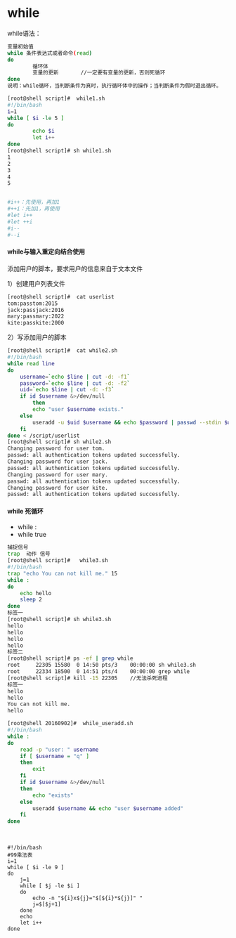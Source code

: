 # while

while语法：

```bash
变量初始值
while 条件表达式或者命令(read)
do  
		循环体
		变量的更新       //一定要有变量的更新，否则死循环
done
说明：while循环，当判断条件为真时，执行循环体中的操作；当判断条件为假时退出循环。
```

```bash
[root@shell script]#  while1.sh
#!/bin/bash
i=1
while [ $i -le 5 ]
do
		echo $i
		let i++
done
[root@shell script]# sh while1.sh 
1
2
3
4
5


#i++：先使用，再加1
#++i：先加1，再使用
#let i++
#let ++i
#i--
#--i
```

#### while与输入重定向结合使用

添加用户的脚本，要求用户的信息来自于文本文件

1）创建用户列表文件

```bash
[root@shell script]#  cat userlist
tom:passtom:2015
jack:passjack:2016
mary:passmary:2022
kite:passkite:2000
```

2）写添加用户的脚本

```bash
[root@shell script]#  cat while2.sh
#!/bin/bash
while read line
do
	username=`echo $line | cut -d: -f1`	
	password=`echo $line | cut -d: -f2`
	uid=`echo $line | cut -d: -f3`
	if id $username &>/dev/null
		then
		echo "user $username exists."
	else
		useradd -u $uid $username && echo $password | passwd --stdin $username    
	fi
done < /script/userlist
[root@shell script]# sh while2.sh 
Changing password for user tom.
passwd: all authentication tokens updated successfully.
Changing password for user jack.
passwd: all authentication tokens updated successfully.
Changing password for user mary.
passwd: all authentication tokens updated successfully.
Changing password for user kite.
passwd: all authentication tokens updated successfully.
```

#### while 死循环 

- while :
- while true
                  

```bash
捕捉信号
trap  动作 信号
[root@shell script]#   while3.sh
#!/bin/bash
trap "echo You can not kill me." 15
while :
do
	echo hello
	sleep 2
done
标签一
[root@shell script]# sh while3.sh 
hello
hello
hello
hello
标签二
[root@shell script]# ps -ef | grep while
root     22305 15580  0 14:50 pts/3    00:00:00 sh while3.sh
root     22334 18500  0 14:51 pts/4    00:00:00 grep while
[root@shell script]# kill -15 22305    //无法杀死进程
标签一
hello
hello
You can not kill me.
hello
```
```bash
[root@shell 20160902]#  while_useradd.sh 
#!/bin/bash
while :
do
	read -p "user: " username
	if [ $username = "q" ]
	then
		exit
	fi
	if id $username &>/dev/null
	then
		echo "exists"
	else
		useradd $username && echo "user $username added"
	fi   
done
```



​       

	#!/bin/bash
	#99乘法表
	i=1
	while [ $i -le 9 ]
	do
		j=1
		while [ $j -le $i ]
		do
		    echo -n "${i}x${j}="$[${i}*${j}]" "
		    j=$[$j+1]
		done
		echo
		let i++
	done